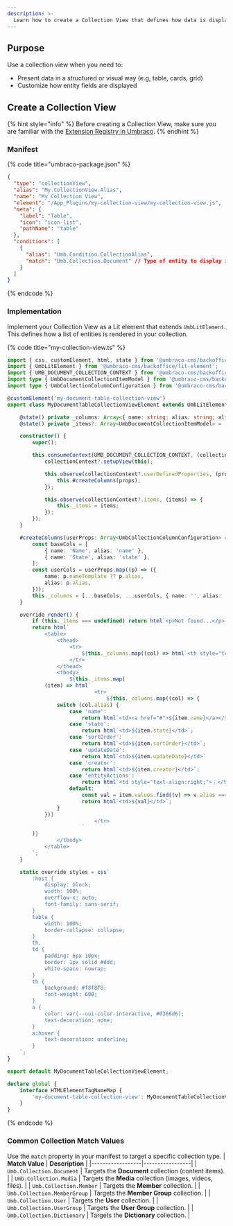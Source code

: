 ```yaml
---
description: >-
  Learn how to create a Collection View that defines how data is displayed within a collection in Umbraco.
---
```


## Purpose
Use a collection view when you need to:
- Present data in a structured or visual way (e.g, table, cards, grid)
- Customize how entity fields are displayed

## Create a Collection View

{% hint style="info" %}
Before creating a Collection View, make sure you are familiar with the [Extension Registry in Umbraco](../../../../customizing/extending-overview/extension-registry/register-extensions.md).
{% endhint %}

### Manifest
{% code title="umbraco-package.json" %}
```json
{
  "type": "collectionView",
  "alias": "My.CollectionView.Alias",
  "name": "My Collection View",
  "element": "/App_Plugins/my-collection-view/my-collection-view.js",
  "meta": {
    "label": "Table",
    "icon": "icon-list",
    "pathName": "table"
  },
  "conditions": [
    {
      "alias": "Umb.Condition.CollectionAlias",
      "match": "Umb.Collection.Document" // Type of entity to display in this collection view
    }
  ]
}
```
{% endcode %}

### Implementation

Implement your Collection View as a Lit element that extends `UmbLitElement`.
This defines how a list of entities is rendered in your collection.

{% code title="my-collection-view.ts" %}
```typescript
import { css, customElement, html, state } from '@umbraco-cms/backoffice/external/lit';
import { UmbLitElement } from '@umbraco-cms/backoffice/lit-element';
import { UMB_DOCUMENT_COLLECTION_CONTEXT } from '@umbraco-cms/backoffice/document';
import type { UmbDocumentCollectionItemModel } from '@umbraco-cms/backoffice/document';
import type { UmbCollectionColumnConfiguration } from '@umbraco-cms/backoffice/collection';

@customElement('my-document-table-collection-view')
export class MyDocumentTableCollectionViewElement extends UmbLitElement {

	@state() private _columns: Array<{ name: string; alias: string; align?: string }> = [];
	@state() private _items?: Array<UmbDocumentCollectionItemModel> = [];

	constructor() {
		super();

		this.consumeContext(UMB_DOCUMENT_COLLECTION_CONTEXT, (collectionContext) => {
			collectionContext?.setupView(this);

			this.observe(collectionContext?.userDefinedProperties, (props) => {
				this.#createColumns(props);
			});

			this.observe(collectionContext?.items, (items) => {
				this._items = items;
			});
		});
	}

	#createColumns(userProps: Array<UmbCollectionColumnConfiguration> = []) {
		const baseCols = [
			{ name: 'Name', alias: 'name' },
			{ name: 'State', alias: 'state' },
		];
		const userCols = userProps.map((p) => ({
			name: p.nameTemplate ?? p.alias,
			alias: p.alias,
		}));
		this._columns = [...baseCols, ...userCols, { name: '', alias: 'entityActions', align: 'right' }];
	}

	override render() {
        if (this._items === undefined) return html`<p>Not found...</p>`;
		return html`
			<table>
				<thead>
					<tr>
						${this._columns.map((col) => html`<th style="text-align:${col.align ?? 'left'}">${col.name}</th>`)}
					</tr>
				</thead>
				<tbody>
					${this._items.map(
			(item) => html`
							<tr>
								${this._columns.map((col) => {
				switch (col.alias) {
					case 'name':
						return html`<td><a href="#">${item.name}</a></td>`;
					case 'state':
						return html`<td>${item.state}</td>`;
					case 'sortOrder':
						return html`<td>${item.sortOrder}</td>`;
					case 'updateDate':
						return html`<td>${item.updateDate}</td>`
					case 'creator':
						return html`<td>${item.creator}</td>`;
					case 'entityActions':
						return html`<td style="text-align:right;">⋮</td>`;
					default:
						const val = item.values.find((v) => v.alias === col.alias)?.value ?? '';
						return html`<td>${val}</td>`;
				}
			})}
							</tr>
						`
		)}
				</tbody>
			</table>
		`;
	}

	static override styles = css`
		:host {
			display: block;
			width: 100%;
			overflow-x: auto;
			font-family: sans-serif;
		}
		table {
			width: 100%;
			border-collapse: collapse;
		}
		th,
		td {
			padding: 6px 10px;
			border: 1px solid #ddd;
			white-space: nowrap;
		}
		th {
			background: #f8f8f8;
			font-weight: 600;
		}
		a {
			color: var(--uui-color-interactive, #0366d6);
			text-decoration: none;
		}
		a:hover {
			text-decoration: underline;
		}
	`;
}

export default MyDocumentTableCollectionViewElement;

declare global {
	interface HTMLElementTagNameMap {
		'my-document-table-collection-view': MyDocumentTableCollectionViewElement;
	}
}
```
{% endcode %}

### Common Collection Match Values

Use the `match` property in your manifest to target a specific collection type.
| **Match Value** | **Description** |
|------------------|-----------------|
| `Umb.Collection.Document` | Targets the **Document** collection (content items). |
| `Umb.Collection.Media` | Targets the **Media** collection (images, videos, files). |
| `Umb.Collection.Member` | Targets the **Member** collection. |
| `Umb.Collection.MemberGroup` | Targets the **Member Group** collection. |
| `Umb.Collection.User` | Targets the **User** collection. |
| `Umb.Collection.UserGroup` | Targets the **User Group** collection. |
| `Umb.Collection.Dictionary` | Targets the **Dictionary** collection. |

